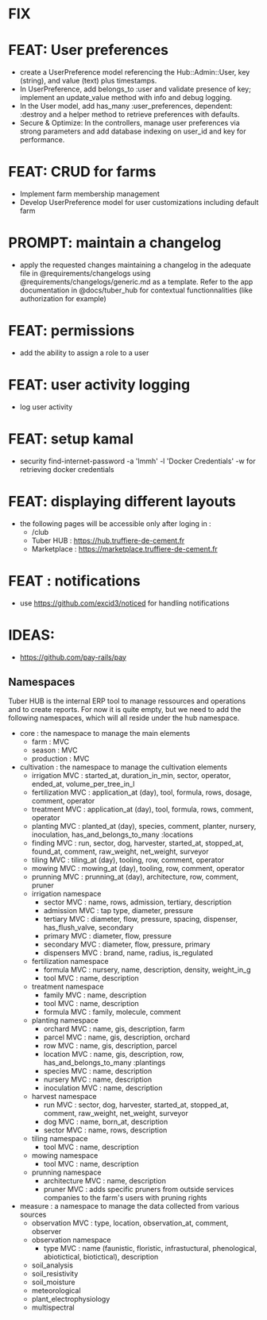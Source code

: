 # FIX

# FEAT: User preferences
- create a UserPreference model referencing the Hub::Admin::User, key (string), and value (text) plus timestamps.
- In UserPreference, add belongs_to :user and validate presence of key; implement an update_value method with info and debug logging.
- In the User model, add has_many :user_preferences, dependent: :destroy and a helper method to retrieve preferences with defaults.
- Secure & Optimize: In the controllers, manage user preferences via strong parameters and add database indexing on user_id and key for performance.

# FEAT: CRUD for farms
- Implement farm membership management
- Develop UserPreference model for user customizations including default farm

# PROMPT: maintain a changelog
- apply the requested changes maintaining a changelog in the adequate file in @requirements/changelogs using @requirements/changelogs/generic.md as a template. Refer to the app documentation in @docs/tuber_hub for contextual functionnalities (like authorization for example)

# FEAT: permissions
- add the ability to assign a role to a user

# FEAT: user activity logging
- log user activity

# FEAT: setup kamal
- security find-internet-password -a 'lmmh' -l 'Docker Credentials' -w for retrieving docker credentials

# FEAT: displaying different layouts
- the following pages will be accessible only after loging in :
  - /club
  - Tuber HUB : https://hub.truffiere-de-cement.fr
  - Marketplace : https://marketplace.truffiere-de-cement.fr

# FEAT : notifications
- use https://github.com/excid3/noticed for handling notifications

# IDEAS:
- https://github.com/pay-rails/pay

## Namespaces
Tuber HUB is the internal ERP tool to manage ressources and operations and to create reports.
For now it is quite empty, but we need to add the following namespaces, which will all reside under the hub namespace.

- core : the namespace to manage the main elements
  - farm : MVC
  - season : MVC
  - production : MVC
- cultivation : the namespace to manage the cultivation elements
  - irrigation MVC : started_at, duration_in_min, sector, operator, ended_at, volume_per_tree_in_l
  - fertilization MVC : application_at (day), tool, formula, rows, dosage, comment, operator
  - treatment MVC : application_at (day), tool, formula, rows, comment, operator
  - planting MVC : planted_at (day), species, comment, planter, nursery, inoculation, has_and_belongs_to_many :locations
  - finding MVC : run, sector, dog, harvester, started_at, stopped_at, found_at, comment, raw_weight, net_weight, surveyor
  - tiling MVC : tiling_at (day), tooling, row, comment, operator
  - mowing MVC : mowing_at (day), tooling, row, comment, operator
  - prunning MVC : prunning_at (day), architecture, row, comment, pruner
  - irrigation namespace
    - sector MVC : name, rows, admission, tertiary, description
    - admission MVC : tap type, diameter, pressure
    - tertiary MVC : diameter, flow, pressure, spacing, dispenser, has_flush_valve, secondary
    - primary MVC : diameter, flow, pressure
    - secondary MVC : diameter, flow, pressure, primary
    - dispensers MVC : brand, name, radius, is_regulated
  - fertilization namespace
    - formula MVC : nursery, name, description, density, weight_in_g
    - tool MVC : name, description
  - treatment namespace
    - family MVC : name, description
    - tool MVC : name, description
    - formula MVC : family, molecule, comment
  - planting namespace
    - orchard MVC : name, gis, description, farm
    - parcel MVC : name, gis, description, orchard
    - row MVC : name, gis, description, parcel
    - location MVC : name, gis, description, row, has_and_belongs_to_many :plantings
    - species MVC : name, description
    - nursery MVC : name, description
    - inoculation MVC : name, description
  - harvest namespace
    - run MVC : sector, dog, harvester, started_at, stopped_at, comment, raw_weight, net_weight, surveyor
    - dog MVC : name, born_at, description
    - sector MVC : name, rows, description
  - tiling namespace
    - tool MVC : name, description
  - mowing namespace
    - tool MVC : name, description
  - prunning namespace
    - architecture MVC : name, description
    - pruner MVC : adds specific pruners from outside services companies to the farm's users with pruning rights
- measure : a namespace to manage the data collected from various sources
  - observation MVC : type, location, observation_at, comment, observer
  - observation namespace
    - type MVC : name (faunistic, floristic, infrastuctural, phenological, abiotictical, biotictical), description
  - soil_analysis
  - soil_resistivity
  - soil_moisture
  - meteorological
  - plant_electrophysiology
  - multispectral
